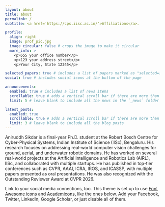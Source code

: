 ```yaml
---
layout: about
title: about
permalink: /
subtitle: <a href='https://cps.iisc.ac.in/'>Affiliations</a>.

profile:
  align: right
  image: prof_pic.jpg
  image_circular: false # crops the image to make it circular
  more_info: >
    <p>555 your office number</p>
    <p>123 your address street</p>
    <p>Your City, State 12345</p>

selected_papers: true # includes a list of papers marked as "selected={true}"
social: true # includes social icons at the bottom of the page

announcements:
  enabled: true # includes a list of news items
  scrollable: true # adds a vertical scroll bar if there are more than 3 news items
  limit: 5 # leave blank to include all the news in the `_news` folder

latest_posts:
  enabled: true
  scrollable: true # adds a vertical scroll bar if there are more than 3 new posts items
  limit: 3 # leave blank to include all the blog posts
---
```

Aniruddh Sikdar is a final-year Ph.D. student at the Robert Bosch Centre for Cyber-Physical Systems, Indian Institute of Science (IISc), Bengaluru. His research focuses on addressing real-world computer vision challenges for ground, aerial, and underwater robotic domains. He has worked on several real-world projects at the Artificial Intelligence and Robotics Lab (AIRL), IISc, and collaborated with multiple startups. He has published in top-tier conferences such as CVPR, AAAI, ICRA, IROS, and ICASSP, with multiple papers presented as oral presentations. He was also recognized with the Outstanding Reviewer Award at CVPR 2026.

Link to your social media connections, too. This theme is set up to use [Font Awesome icons](https://fontawesome.com/) and [Academicons](https://jpswalsh.github.io/academicons/), like the ones below. Add your Facebook, Twitter, LinkedIn, Google Scholar, or just disable all of them.
